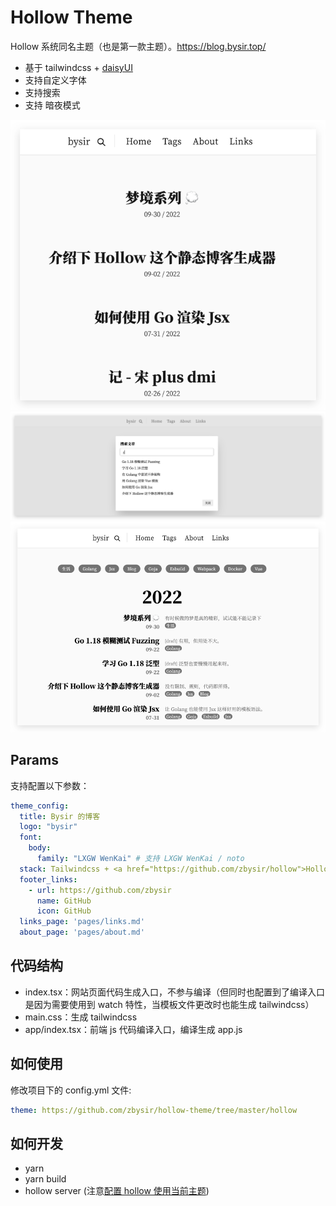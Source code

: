 # Hollow Theme

Hollow 系统同名主题（也是第一款主题）。https://blog.bysir.top/

- 基于 tailwindcss + [daisyUI](https://github.com/saadeghi/daisyui)
- 支持自定义字体
- 支持搜索
- 支持 暗夜模式

![img_1.png](docs/img_1.png)
![img.png](docs/img.png)
![img_2.png](docs/img_2.png)
## Params

支持配置以下参数：

```yaml
theme_config:
  title: Bysir 的博客
  logo: "bysir"
  font: 
    body:
      family: "LXGW WenKai" # 支持 LXGW WenKai / noto
  stack: Tailwindcss + <a href="https://github.com/zbysir/hollow">Hollow</a> + <a href="https://github.com/zbysir/gojsx">Jsx</a>
  footer_links:
    - url: https://github.com/zbysir
      name: GitHub
      icon: GitHub
  links_page: 'pages/links.md'
  about_page: 'pages/about.md'
```

## 代码结构
- index.tsx：网站页面代码生成入口，不参与编译（但同时也配置到了编译入口是因为需要使用到 watch 特性，当模板文件更改时也能生成 tailwindcss）
- main.css：生成 tailwindcss
- app/index.tsx：前端 js 代码编译入口，编译生成 app.js

## 如何使用
修改项目下的 config.yml 文件:

```yaml
theme: https://github.com/zbysir/hollow-theme/tree/master/hollow
```

## 如何开发
- yarn
- yarn build
- hollow server (注意[配置 hollow 使用当前主题](TODO))
